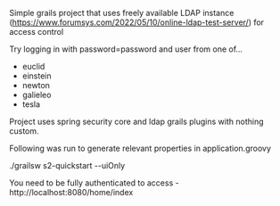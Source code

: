 Simple grails project that uses freely available LDAP instance (https://www.forumsys.com/2022/05/10/online-ldap-test-server/) for access control

Try logging in with password=password and user from one of...

* euclid
* einstein
* newton
* galieleo
* tesla

Project uses spring security core and ldap grails plugins with nothing custom.

Following was run to generate relevant properties in application.groovy

./grailsw s2-quickstart --uiOnly

You need to be fully authenticated to access - http://localhost:8080/home/index